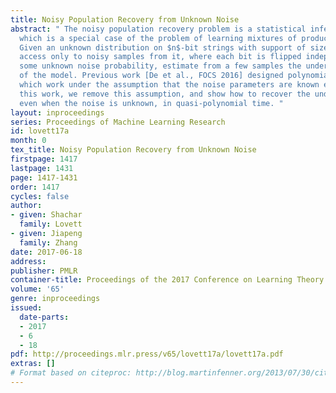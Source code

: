 ```yaml
---
title: Noisy Population Recovery from Unknown Noise
abstract: " The noisy population recovery problem is a statistical inference problem,
  which is a special case of the problem of learning mixtures of product distributions.
  Given an unknown distribution on $n$-bit strings with support of size $k$, and given
  access only to noisy samples from it, where each bit is flipped independently with
  some unknown noise probability, estimate from a few samples the underlying parameters
  of the model. Previous work [De et al., FOCS 2016] designed polynomial time algorithms
  which work under the assumption that the noise parameters are known exactly. In
  this work, we remove this assumption, and show how to recover the underlying parameters,
  even when the noise is unknown, in quasi-polynomial time. "
layout: inproceedings
series: Proceedings of Machine Learning Research
id: lovett17a
month: 0
tex_title: Noisy Population Recovery from Unknown Noise
firstpage: 1417
lastpage: 1431
page: 1417-1431
order: 1417
cycles: false
author:
- given: Shachar
  family: Lovett
- given: Jiapeng
  family: Zhang
date: 2017-06-18
address: 
publisher: PMLR
container-title: Proceedings of the 2017 Conference on Learning Theory
volume: '65'
genre: inproceedings
issued:
  date-parts:
  - 2017
  - 6
  - 18
pdf: http://proceedings.mlr.press/v65/lovett17a/lovett17a.pdf
extras: []
# Format based on citeproc: http://blog.martinfenner.org/2013/07/30/citeproc-yaml-for-bibliographies/
---
```

